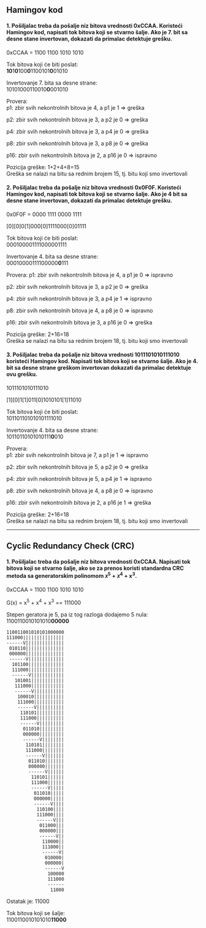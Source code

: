 ## Hamingov kod

 
#### 1. Pošiljalac treba da pošalje niz bitova vrednosti 0xCCAA. Koristeći Hamingov kod, napisati tok bitova koji se stvarno šalje. Ako je 7. bit sa desne stane invertovan, dokazati da primalac detektuje grešku.

0xCCAA = 1100 1100 1010 1010

Tok bitova koji će biti poslat:  
**10**1**0**100**0**1100101**0**01010  


Invertovanje 7. bita sa desne strane:  
10101000110010**0**001010  

Provera:  
p1: zbir svih nekontrolnih bitova je 4, a p1 je 1 => greška

p2: zbir svih nekontrolnih bitova je 3, a p2 je 0 => greška

p4: zbir svih nekontrolnih bitova je 3, a p4 je 0 => greška

p8: zbir svih nekontrolnih bitova je 3, a p8 je 0 => greška

p16: zbir svih nekontrolnih bitova je 2, a p16 je 0 => ispravno


Pozicija greške: 1+2+4+8=15  
Greška se nalazi na bitu sa rednim brojem 15, tj. bitu koji smo invertovali



#### 2. Pošiljalac treba da pošalje niz bitova vrednosti 0x0F0F. Koristeći Hamingov kod, napisati tok bitova koji se stvarno šalje. Ako je 4 bit sa desne stane invertovan, dokazati da primalac detektuje grešku.

0x0F0F = 0000 1111 0000 1111  

[0][0]0[1]000[0]1111000[0]01111  

Tok bitova koji će biti poslat:  
000100001111000001111

Invertovanje 4. bita sa desne strane:  
00010000111100000**0**111  


Provera:
p1: zbir svih nekontrolnih bitova je 4, a p1 je 0 => ispravno

p2: zbir svih nekontrolnih bitova je 3, a p2 je 0 => greška

p4: zbir svih nekontrolnih bitova je 3, a p4 je 1 => ispravno

p8: zbir svih nekontrolnih bitova je 4, a p8 je 0 => ispravno

p16: zbir svih nekontrolnih bitova je 3, a p16 je 0 => greška


Pozicija greške: 2+16=18  
Greška se nalazi na bitu sa rednim brojem 18, tj. bitu koji smo invertovali



#### 3. Pošiljalac treba da pošalje niz bitova vrednosti 1011101010111010 koristeći Hamingov kod. Napisati tok bitova koji se stvarno šalje. Ako je 4. bit sa desne strane greškom invertovan dokazati da primalac detektuje ovu grešku.

1011101010111010

[1][0]1[1]011[0]1010101[1]11010

Tok bitova koji će biti poslat:  
101101101010101111010

Invertovanje 4. bita sa desne strane:  
10110110101010111**0**010

Provera:  
p1: zbir svih nekontrolnih bitova je 7, a p1 je 1 => ispravno

p2: zbir svih nekontrolnih bitova je 5, a p2 je 0 => greška

p4: zbir svih nekontrolnih bitova je 5, a p4 je 1 => ispravno

p8: zbir svih nekontrolnih bitova je 4, a p8 je 0 => ispravno

p16: zbir svih nekontrolnih bitova je 2, a p16 je 1 => greška

Pozicija greške: 2+16=18  
Greška se nalazi na bitu sa rednim brojem 18, tj. bitu koji smo invertovali

---

## Cyclic Redundancy Check (CRC)

#### 1. Pošiljalac treba da pošalje niz bitova vrednosti 0xCCAA. Napisati tok bitova koji se stvarno šalje, ako se za prenos koristi standardna CRC metoda sa generatorskim polinomom 𝑥<sup>5</sup> + 𝑥<sup>4</sup> + x<sup>3</sup>.

0xCCAA = 1100 1100 1010 1010

G(x) = x<sup>5</sup> + x<sup>4</sup> + x<sup>3</sup> == 111000

Stepen geratora je 5, pa iz tog razloga dodajemo 5 nula:  
1100110010101010**00000**  

```
110011001010101000000
111000|||||||||||||||
------V||||||||||||||
 010110||||||||||||||
 000000||||||||||||||
 ------V|||||||||||||
  101100|||||||||||||
  111000|||||||||||||
  ------V||||||||||||
   101001||||||||||||
   111000||||||||||||
   ------V|||||||||||
    100010|||||||||||
    111000|||||||||||
    ------V||||||||||
     110101||||||||||
     111000||||||||||
     ------V|||||||||
      011010|||||||||
      000000|||||||||
      ------V||||||||
       110101||||||||
       111000||||||||
       ------V|||||||
        011010|||||||
        000000|||||||
        ------V||||||
         110101||||||
         111000||||||
         ------V|||||
          011010|||||
          000000|||||
          ------V||||
           110100||||
           111000||||
           ------V|||
            011000|||
            000000|||
            ------V||
             110000||
             111000||
             ------V|
              010000|
              000000|
              ------V
               100000
               111000
               ------
                11000
```

Ostatak je: 11000

Tok bitova koji se šalje:  
1100110010101010**11000**

